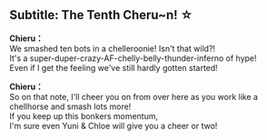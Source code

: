 # 

  
## Subtitle: The Tenth Cheru~n! ☆
  
**Chieru：**  
We smashed ten bots in a chelleroonie! Isn't that wild?!  
It's a super-duper-crazy-AF-chelly-belly-thunder-inferno of hype!  
Even if I get the feeling we've still hardly gotten started!  
  
**Chieru：**  
So on that note, I'll cheer you on from over here as you work like a  
chellhorse and smash lots more!  
 If you keep up this bonkers momentum,  
I'm sure even Yuni & Chloe will give you a cheer or two!  

